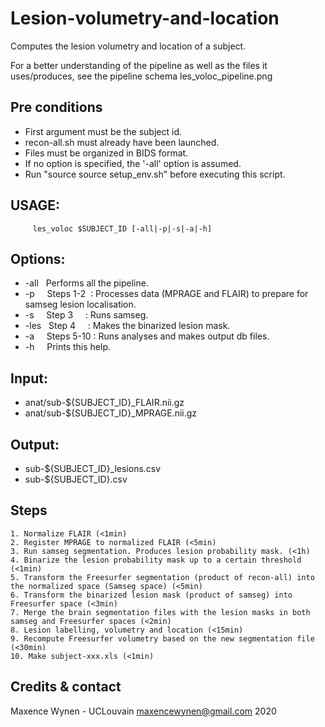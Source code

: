 # Lesion-volumetry-and-location
Computes the lesion volumetry and location of a subject.

For a better understanding of the pipeline as well as the files it uses/produces, see the pipeline schema les_voloc_pipeline.png


## Pre conditions
  - First argument must be the subject id.
  - recon-all.sh must already have been launched.
  - Files must be organized in BIDS format.
  - If no option is specified, the '-all' option is assumed.
  - Run "source source setup_env.sh" before executing this script.

## USAGE:

         les_voloc $SUBJECT_ID [-all|-p|-s|-a|-h]


## Options:
  - -all&nbsp;&nbsp;&nbsp;Performs all the pipeline.
  - -p&nbsp;&nbsp;&nbsp;&nbsp;&nbsp;Steps 1-2&nbsp;&nbsp;: Processes data (MPRAGE and FLAIR) to prepare for samseg lesion localisation.
  - -s&nbsp;&nbsp;&nbsp;&nbsp;&nbsp;Step 3&nbsp;&nbsp;&nbsp;&nbsp;&nbsp;: Runs samseg.
  - -les&nbsp;&nbsp;&nbsp;Step 4&nbsp;&nbsp;&nbsp;&nbsp;&nbsp;: Makes the binarized lesion mask.
  - -a&nbsp;&nbsp;&nbsp;&nbsp;&nbsp;Steps 5-10 : Runs analyses and makes output db files.
  - -h&nbsp;&nbsp;&nbsp;&nbsp;&nbsp;Prints this help.

## Input:
  - anat/sub-${SUBJECT_ID}\_FLAIR.nii.gz
  - anat/sub-${SUBJECT_ID}\_MPRAGE.nii.gz

## Output:
  - sub-${SUBJECT_ID}\_lesions.csv
  - sub-${SUBJECT_ID}.csv

## Steps
    1. Normalize FLAIR (<1min)
    2. Register MPRAGE to normalized FLAIR (<5min)
    3. Run samseg segmentation. Produces lesion probability mask. (<1h)
    4. Binarize the lesion probability mask up to a certain threshold (<1min)
    5. Transform the Freesurfer segmentation (product of recon-all) into the normalized space (Samseg space) (<5min)
    6. Transform the binarized lesion mask (product of samseg) into Freesurfer space (<3min)
    7. Merge the brain segmentation files with the lesion masks in both samseg and Freesurfer spaces (<2min)
    8. Lesion labelling, volumetry and location (<15min)
    9. Recompute Freesurfer volumetry based on the new segmentation file (<30min)
    10. Make subject-xxx.xls (<1min)


## Credits & contact

Maxence Wynen - UCLouvain
maxencewynen@gmail.com
2020
